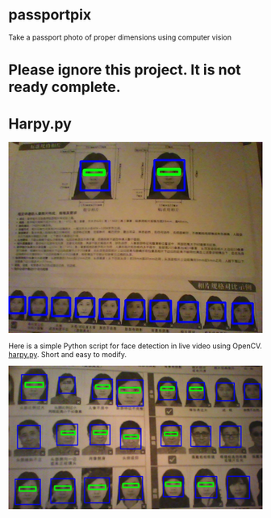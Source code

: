 # passportpix
Take a passport photo of proper dimensions using computer vision

# Please ignore this project. It is not ready complete.

# Harpy.py

<img src="./README.md.d/harpy.py-screenshot2.jpg">

Here is a simple Python script for face detection in live video using
OpenCV. <a href="harpy.py">harpy.py</a>. Short and easy to modify.

<img src="./README.md.d/harpy.py-screenshot3.jpg">



